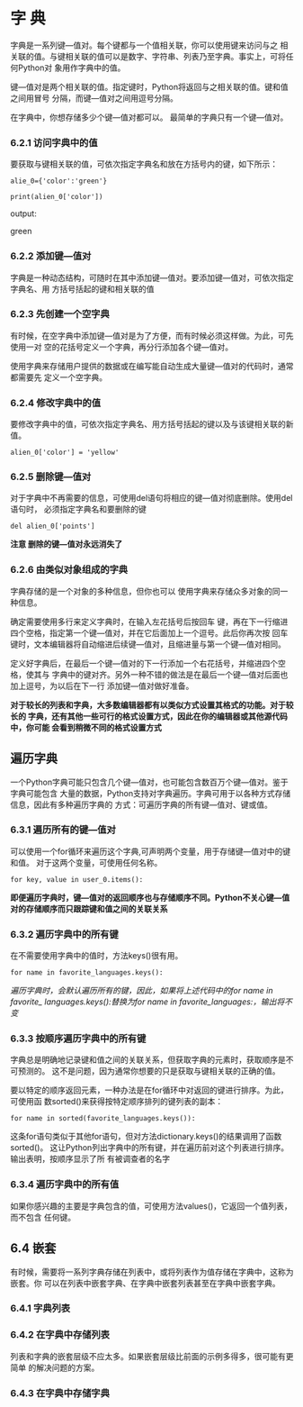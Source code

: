 # 字 典

字典是一系列键—值对。每个键都与一个值相关联，你可以使用键来访问与之 相关联的值。与键相关联的值可以是数字、字符串、列表乃至字典。事实上，可将任何Python对 象用作字典中的值。

键—值对是两个相关联的值。指定键时，Python将返回与之相关联的值。键和值之间用冒号 分隔，而键—值对之间用逗号分隔。

在字典中，你想存储多少个键—值对都可以。 最简单的字典只有一个键—值对。

### 6.2.1 访问字典中的值

要获取与键相关联的值，可依次指定字典名和放在方括号内的键，如下所示：

`alie_0={'color':'green'}`

`print(alien_0['color'])`

output:

green

### 6.2.2 添加键—值对

字典是一种动态结构，可随时在其中添加键—值对。要添加键—值对，可依次指定字典名、用 方括号括起的键和相关联的值

### 6.2.3 先创建一个空字典

有时候，在空字典中添加键—值对是为了方便，而有时候必须这样做。为此，可先使用一对 空的花括号定义一个字典，再分行添加各个键—值对。

使用字典来存储用户提供的数据或在编写能自动生成大量键—值对的代码时，通常都需要先 定义一个空字典。

### 6.2.4 修改字典中的值

要修改字典中的值，可依次指定字典名、用方括号括起的键以及与该键相关联的新值。

`alien_0['color'] = 'yellow'`

### 6.2.5 删除键—值对

对于字典中不再需要的信息，可使用del语句将相应的键—值对彻底删除。使用del语句时， 必须指定字典名和要删除的键

`del alien_0['points']`

**注意 删除的键—值对永远消失了**

### 6.2.6 由类似对象组成的字典

字典存储的是一个对象的多种信息，但你也可以 使用字典来存储众多对象的同一种信息。

确定需要使用多行来定义字典时，在输入左花括号后按回车 键，再在下一行缩进四个空格，指定第一个键—值对，并在它后面加上一个逗号。此后你再次按 回车键时，文本编辑器将自动缩进后续键—值对，且缩进量与第一个键—值对相同。

定义好字典后，在最后一个键—值对的下一行添加一个右花括号，并缩进四个空格，使其与 字典中的键对齐。另外一种不错的做法是在最后一个键—值对后面也加上逗号，为以后在下一行 添加键—值对做好准备。

**对于较长的列表和字典，大多数编辑器都有以类似方式设置其格式的功能。对于较长的 字典，还有其他一些可行的格式设置方式，因此在你的编辑器或其他源代码中，你可能 会看到稍微不同的格式设置方式**

## 遍历字典

一个Python字典可能只包含几个键—值对，也可能包含数百万个键—值对。鉴于字典可能包含 大量的数据，Python支持对字典遍历。字典可用于以各种方式存储信息，因此有多种遍历字典的 方式：可遍历字典的所有键—值对、键或值。

### 6.3.1 遍历所有的键—值对

可以使用一个for循环来遍历这个字典,可声明两个变量，用于存储键—值对中的键和值。 对于这两个变量，可使用任何名称。

`for key, value in user_0.items():`

**即便遍历字典时，键—值对的返回顺序也与存储顺序不同。Python不关心键—值对的存储顺序而只跟踪键和值之间的关联关系**

### 6.3.2 遍历字典中的所有键

在不需要使用字典中的值时，方法keys()很有用。

`for name in favorite_languages.keys(): `

*遍历字典时，会默认遍历所有的键，因此，如果将上述代码中的for name in favorite_  languages.keys():替换为for name in favorite_languages:，输出将不变*

### 6.3.3 按顺序遍历字典中的所有键

字典总是明确地记录键和值之间的关联关系，但获取字典的元素时，获取顺序是不可预测的。 这不是问题，因为通常你想要的只是获取与键相关联的正确的值。

要以特定的顺序返回元素，一种办法是在for循环中对返回的键进行排序。为此，可使用函 数sorted()来获得按特定顺序排列的键列表的副本：

`for name in sorted(favorite_languages.keys()): `

这条for语句类似于其他for语句，但对方法dictionary.keys()的结果调用了函数sorted()。 这让Python列出字典中的所有键，并在遍历前对这个列表进行排序。输出表明，按顺序显示了所 有被调查者的名字

### 6.3.4 遍历字典中的所有值

如果你感兴趣的主要是字典包含的值，可使用方法values()，它返回一个值列表，而不包含 任何键。

## 6.4 嵌套

有时候，需要将一系列字典存储在列表中，或将列表作为值存储在字典中，这称为嵌套。你 可以在列表中嵌套字典、在字典中嵌套列表甚至在字典中嵌套字典。

### 6.4.1 字典列表

### 6.4.2 在字典中存储列表

列表和字典的嵌套层级不应太多。如果嵌套层级比前面的示例多得多，很可能有更简单 的解决问题的方案。

### 6.4.3 在字典中存储字典